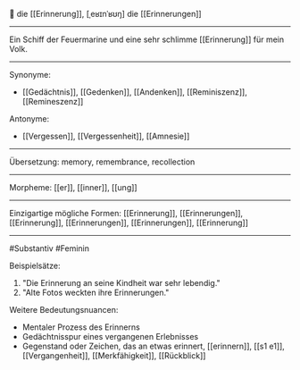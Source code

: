 🔴 die [[Erinnerung]], [ˌeʁɪnˈʁʊŋ]
die [[Erinnerungen]]

---

Ein Schiff der Feuermarine und eine sehr schlimme [[Erinnerung]] für mein Volk.

---

Synonyme:

- [[Gedächtnis]], [[Gedenken]], [[Andenken]], [[Reminiszenz]], [[Remineszenz]]

Antonyme:

- [[Vergessen]], [[Vergessenheit]], [[Amnesie]]

---

Übersetzung: memory, remembrance, recollection

---

Morpheme:
[[er]], [[inner]], [[ung]]

---

Einzigartige mögliche Formen:
[[Erinnerung]], [[Erinnerungen]], [[Erinnerung]], [[Erinnerungen]], [[Erinnerungen]], [[Erinnerung]]

---

#Substantiv #Feminin

Beispielsätze:

1. "Die Erinnerung an seine Kindheit war sehr lebendig."
2. "Alte Fotos weckten ihre Erinnerungen."

Weitere Bedeutungsnuancen:

- Mentaler Prozess des Erinnerns
- Gedächtnisspur eines vergangenen Erlebnisses
- Gegenstand oder Zeichen, das an etwas erinnert, [[erinnern]], [[s1 e1]], [[Vergangenheit]], [[Merkfähigkeit]], [[Rückblick]]
